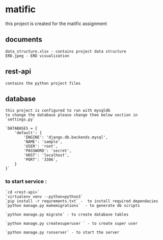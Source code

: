 # matific

this project is created for the matific assignment 

## documents
	data_structure.xlsx - contains project data structure
	ERD.jpeg - ERD visualization 
	
## rest-api
	contains the python project files

## database 
	this project is configured to run with mysqldb
	to change the database please change thee below section in `settings.py`
	
	`DATABASES = {
		'default': {
			'ENGINE': 'django.db.backends.mysql',
			'NAME': 'sample',
			'USER': 'root',
			'PASSWORD': 'secret',
			'HOST': 'localhost',
			'PORT': '3306',
		}
	}`
	
###	to start service : 
	`cd <rest-api>`
	`virtualenv venv --python=python3`
	`pip install -r requrements.txt` -  to install required dependacies
	`python manage.py makemigrations`  - to generate db scripts
	
	`python manage.py migrate` - to create database tables
	
	`python manage.py createsuperuser ` - to create super user 
	
	`python manage.py runserver` - to start the server